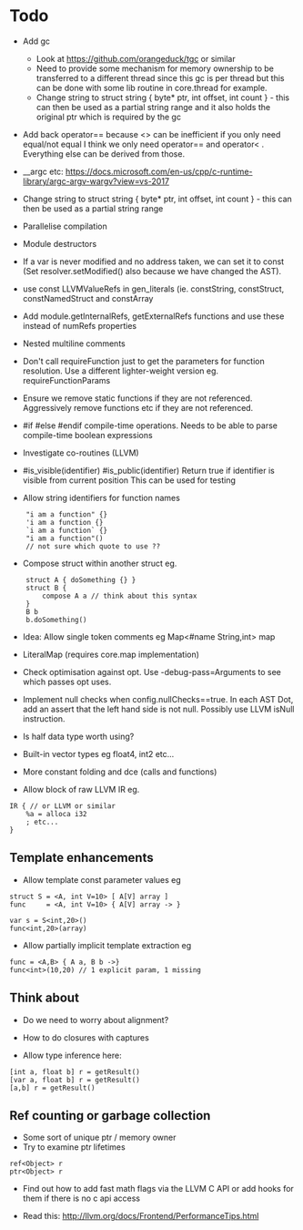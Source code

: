 # Todo  

- Add gc
    - Look at https://github.com/orangeduck/tgc or similar
    - Need to provide some mechanism for memory ownership to be transferred to a different thread since this
      gc is per thread but this can be done with some lib routine in core.thread for example.
    - Change string to struct string { byte* ptr, int offset, int count } - this can then be used as a partial 
      string range and it also holds the original ptr which is required by the gc

-   Add back operator== because <> can be inefficient if you only need equal/not equal
    I think we only need operator== and operator< . Everything else can be derived from those.
      
- __argc etc: https://docs.microsoft.com/en-us/cpp/c-runtime-library/argc-argv-wargv?view=vs-2017      
      
- Change string to struct string { byte* ptr, int offset, int count } - this can then be used as a partial 
  string range

- Parallelise compilation 

- Module destructors

- If a var is never modified and no address taken, we can set it to const (Set resolver.setModified() also
  because we have changed the AST).

- use const LLVMValueRefs in gen_literals (ie. constString, constStruct, constNamedStruct and constArray

- Add module.getInternalRefs, getExternalRefs functions and use these instead of numRefs properties 
  
- Nested multiline comments

- Don't call requireFunction just to get the parameters for function resolution. 
  Use a different lighter-weight version eg. requireFunctionParams
  
- Ensure we remove static functions if they are not referenced. Aggressively remove functions etc if they are not referenced.  

- #if #else #endif compile-time operations. 
  Needs to be able to parse compile-time boolean expressions
  
- Investigate co-routines (LLVM)

- #is_visible(identifier)
  #is_public(identifier)
  Return true if identifier is visible from current position
  This can be used for testing
  
- Allow string identifiers for function names
```
    "i am a function" {}
    'i am a function {}
    `i am a function` {}
    "i am a function"()
    // not sure which quote to use ??
```
- Compose struct within another struct eg.
```
    struct A { doSomething {} }
    struct B {
        compose A a // think about this syntax
    }
    B b
    b.doSomething() 
```
- Idea: Allow single token comments 
  eg Map<#name String,int> map

- LiteralMap (requires core.map implementation)
- Check optimisation against opt. Use -debug-pass=Arguments to see which passes opt uses.
- Implement null checks when config.nullChecks==true. In each AST Dot, add an assert that the left hand side is not null. Possibly use LLVM isNull instruction.
- Is half data type worth using?
- Built-in vector types eg float4, int2 etc...
- More constant folding and dce (calls and functions)

- Allow block of raw LLVM IR eg.
```
IR { // or LLVM or similar
    %a = alloca i32
    ; etc...
}
```
## Template enhancements
- Allow template const parameter values eg
```
struct S = <A, int V=10> [ A[V] array ]
func     = <A, int V=10> { A[V] array -> }

var s = S<int,20>()
func<int,20>(array)
```
- Allow partially implicit template extraction eg
```
func = <A,B> { A a, B b ->}
func<int>(10,20) // 1 explicit param, 1 missing
```

## Think about
- Do we need to worry about alignment?
- How to do closures with captures

- Allow type inference here:
```
[int a, float b] r = getResult()
[var a, float b] r = getResult()
[a,b] r = getResult()
```

## Ref counting or garbage collection
- Some sort of unique ptr / memory owner
- Try to examine ptr lifetimes
```
ref<Object> r
ptr<Object> r
```
- Find out how to add fast math flags via the LLVM C API or add hooks for them if there is no c api access

- Read this:
  http://llvm.org/docs/Frontend/PerformanceTips.html
  